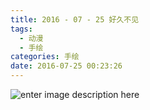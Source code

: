 ```yaml
---
title: 2016 - 07 - 25 好久不见
tags:
  - 动漫
  - 手绘
categories: 手绘
date: 2016-07-25 00:23:26
---
```

![enter image description here](https://dl2.pushbulletusercontent.com/5f6iXEER6JeLtk5qhuJDDyXJrionpULf/LRM_EXPORT_20160723_173446.jpg)


